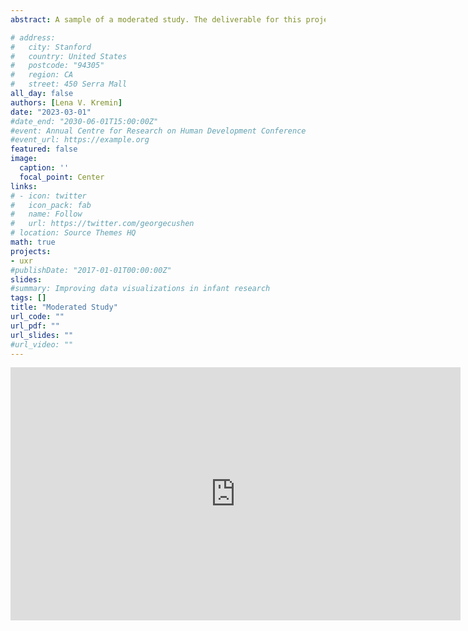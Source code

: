 ```yaml
---
abstract: A sample of a moderated study. The deliverable for this project was a topline summary report.

# address:
#   city: Stanford
#   country: United States
#   postcode: "94305"
#   region: CA
#   street: 450 Serra Mall
all_day: false
authors: [Lena V. Kremin]
date: "2023-03-01"
#date_end: "2030-06-01T15:00:00Z"
#event: Annual Centre for Research on Human Development Conference
#event_url: https://example.org
featured: false
image:
  caption: ''
  focal_point: Center
links:
# - icon: twitter
#   icon_pack: fab
#   name: Follow
#   url: https://twitter.com/georgecushen
# location: Source Themes HQ
math: true
projects:
- uxr
#publishDate: "2017-01-01T00:00:00Z"
slides: 
#summary: Improving data visualizations in infant research
tags: []
title: "Moderated Study"
url_code: ""
url_pdf: ""
url_slides: ""
#url_video: ""
---
```


<iframe src="https://onedrive.live.com/embed?cid=77FAE923E34BC1FE&resid=77FAE923E34BC1FE%2111094&authkey=AEo4xNJa65MaAb0&em=2" width="720" height="405" frameborder="0" scrolling="no"></iframe>
